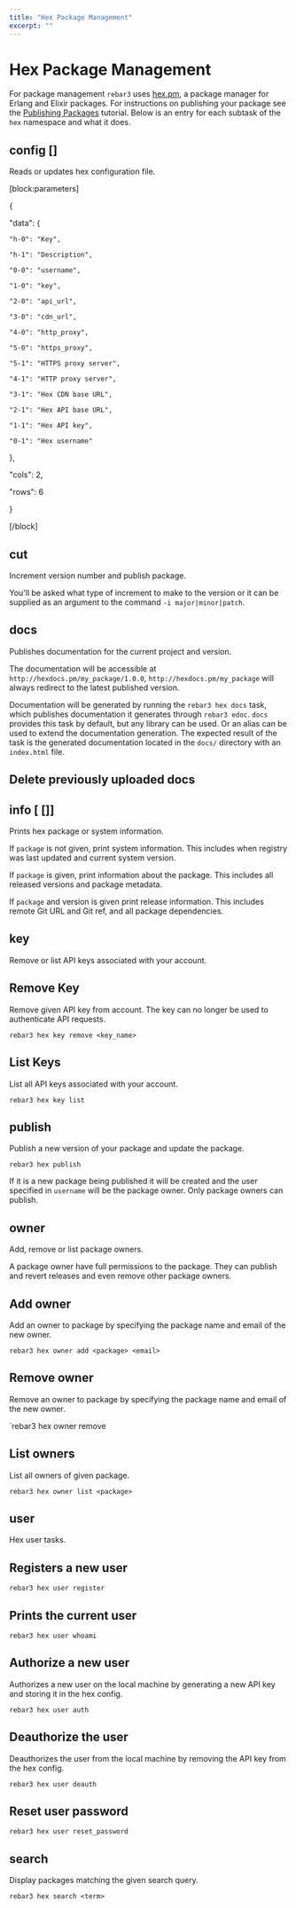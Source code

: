 ```yaml
---
title: "Hex Package Management"
excerpt: ""
---
```

#  Hex Package Management


For package management `rebar3` uses [hex.pm](http://hex.pm), a package manager for Erlang and Elixir packages. For instructions on publishing your package see the [Publishing Packages](doc:publishing-packages) tutorial. Below is an entry for each subtask of the `hex` namespace and what it does.

## config <key> [<value>]

Reads or updates hex configuration file.

[block:parameters]

{

  "data": {

    "h-0": "Key",

    "h-1": "Description",

    "0-0": "username",

    "1-0": "key",

    "2-0": "api_url",

    "3-0": "cdn_url",

    "4-0": "http_proxy",

    "5-0": "https_proxy",

    "5-1": "HTTPS proxy server",

    "4-1": "HTTP proxy server",

    "3-1": "Hex CDN base URL",

    "2-1": "Hex API base URL",

    "1-1": "Hex API key",

    "0-1": "Hex username"

  },

  "cols": 2,

  "rows": 6

}

[/block]



## cut

Increment version number and publish package.



You'll be asked what type of increment to make to the version or it can be supplied as an argument to the command `-i major|minor|patch`.

## docs

Publishes documentation for the current project and version.



The documentation will be accessible at `http://hexdocs.pm/my_package/1.0.0`, `http://hexdocs.pm/my_package` will always redirect to the latest published version.



Documentation will be generated by running the `rebar3 hex docs` task, which publishes documentation it generates through `rebar3 edoc`. `docs` provides this task by default, but any library can be used. Or an alias can be used to extend the documentation generation. The expected result of the task is the generated documentation located in the `docs/` directory with an `index.html` file.



## Delete previously uploaded docs



## info [<package> [<version>]]

Prints hex package or system information.



If `package` is not given, print system information. This includes when registry was last updated and current system version.



If `package` is given, print information about the package. This includes all released versions and package metadata.



If `package` and version is given print release information. This includes remote Git URL and Git ref, and all package dependencies.

## key

Remove or list API keys associated with your account.



## Remove Key



Remove given API key from account. The key can no longer be used to authenticate API requests.



`rebar3 hex key remove <key_name>`



## List Keys



List all API keys associated with your account.



`rebar3 hex key list`

## publish

Publish a new version of your package and update the package.



`rebar3 hex publish`



If it is a new package being published it will be created and the user specified in `username` will be the package owner. Only package owners can publish.



## owner

Add, remove or list package owners.



A package owner have full permissions to the package. They can publish and revert releases and even remove other package owners.



## Add owner



Add an owner to package by specifying the package name and email of the new owner.



`rebar3 hex owner add <package> <email>`



## Remove owner



Remove an owner to package by specifying the package name and email of the new owner.



`rebar3 hex owner remove <package> <email>



## List owners



List all owners of given package.



`rebar3 hex owner list <package>`

## user

Hex user tasks.



## Registers a new user



`rebar3 hex user register`



## Prints the current user



`rebar3 hex user whoami`



## Authorize a new user



Authorizes a new user on the local machine by generating a new API key and storing it in the hex config.



`rebar3 hex user auth`



## Deauthorize the user



Deauthorizes the user from the local machine by removing the API key from the hex config.



`rebar3 hex user deauth`



## Reset user password



`rebar3 hex user reset_password`

## search

Display packages matching the given search query.



`rebar3 hex search <term>`
